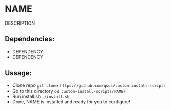 # NAME
DESCRIPTION
## Dependencies:
- DEPENDENCY
- DEPENDENCY
## Ussage:
- Clone repo `git clone https://github.com/qsus/custom-install-scripts`
- Go to this directory `cd custom-install-scripts/NAME/`
- Run install.sh `./install.sh`
- Done, NAME is installed and ready for you to configure!

